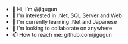 - 👋 Hi, I’m @jigugun
- 👀 I’m interested in .Net, SQL Server and Web
- 🌱 I’m currently learning .Net and Japanese
- 💞️ I’m looking to collaborate on anywhere
- 📫 How to reach me: github.com/jigugun

<!---
jigugun/jigugun is a ✨ special ✨ repository because its `README.md` (this file) appears on your GitHub profile.
You can click the Preview link to take a look at your changes.
--->
